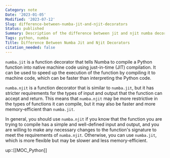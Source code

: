 ```yaml
---
Category: note
Date: '2023-01-05'
Modified: '2023-07-12'
Slug: difference-between-numba-jit-and-njit-decorators
Status: published
Summary: Description of the difference between jit and njit numba decorators
Tags: python, numba
Title: Difference Between Numba Jit and Njit Decorators
citation_needed: false
---
```


`numba.jit` is a function decorator that tells Numba to compile a Python function into native machine code using just-in-time (JIT) compilation. It can be used to speed up the execution of the function by compiling it to machine code, which can be faster than interpreting the Python code.

`numba.njit` is a function decorator that is similar to `numba.jit`, but it has stricter requirements for the types of input and output that the function can accept and return. This means that `numba.njit` may be more restrictive in the types of functions it can compile, but it may also be faster and more memory-efficient than `numba.jit`.

In general, you should use `numba.njit` if you know that the function you are trying to compile has a simple and well-defined input and output, and you are willing to make any necessary changes to the function's signature to meet the requirements of `numba.njit`. Otherwise, you can use `numba.jit`, which is more flexible but may be slower and less memory-efficient.

up::[[MOC_Python]]